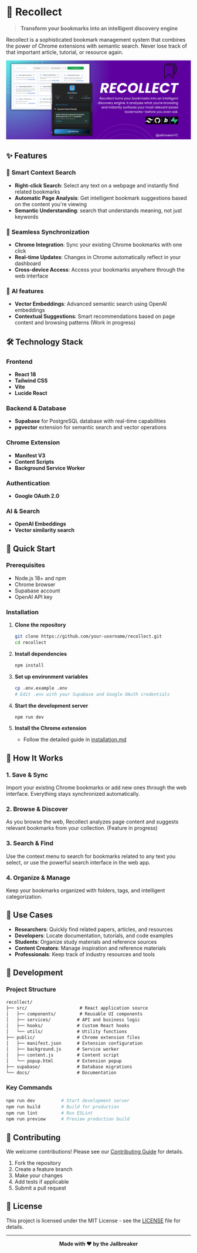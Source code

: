 # 🔖 Recollect

> **Transform your bookmarks into an intelligent discovery engine**

Recollect is a sophisticated bookmark management system that combines the power of Chrome extensions with semantic search. Never lose track of that important article, tutorial, or resource again.

![Recollect Banner](static/recollect_banner.png)

## ✨ Features

### 🎯 **Smart Context Search**
- **Right-click Search**: Select any text on a webpage and instantly find related bookmarks
- **Automatic Page Analysis**: Get intelligent bookmark suggestions based on the content you're viewing
- **Semantic Understanding**: search that understands meaning, not just keywords

### 🔄 **Seamless Synchronization**
- **Chrome Integration**: Sync your existing Chrome bookmarks with one click
- **Real-time Updates**: Changes in Chrome automatically reflect in your dashboard
- **Cross-device Access**: Access your bookmarks anywhere through the web interface

### 🧠 **AI features**
- **Vector Embeddings**: Advanced semantic search using OpenAI embeddings
- **Contextual Suggestions**: Smart recommendations based on page content and browsing patterns (Work in progress)

## 🛠️ Technology Stack

### **Frontend**
- **React 18**
- **Tailwind CSS**
- **Vite**
- **Lucide React**

### **Backend & Database**
- **Supabase** for PostgreSQL database with real-time capabilities
- **pgvector** extension for semantic search and vector operations

### **Chrome Extension**
- **Manifest V3**
- **Content Scripts**
- **Background Service Worker**

### **Authentication**
- **Google OAuth 2.0**

### **AI & Search**
- **OpenAI Embeddings**
- **Vector similarity search**

## 🚀 Quick Start

### Prerequisites
- Node.js 18+ and npm
- Chrome browser
- Supabase account
- OpenAI API key

### Installation

1. **Clone the repository**
   ```bash
   git clone https://github.com/your-username/recollect.git
   cd recollect
   ```

2. **Install dependencies**
   ```bash
   npm install
   ```

3. **Set up environment variables**
   ```bash
   cp .env.example .env
   # Edit .env with your Supabase and Google OAuth credentials
   ```

4. **Start the development server**
   ```bash
   npm run dev
   ```

5. **Install the Chrome extension**
   - Follow the detailed guide in [installation.md](installation.md)

## 📖 How It Works

### 1. **Save & Sync**
Import your existing Chrome bookmarks or add new ones through the web interface. Everything stays synchronized automatically.

### 2. **Browse & Discover**
As you browse the web, Recollect analyzes page content and suggests relevant bookmarks from your collection. (Feature in progress)

### 3. **Search & Find**
Use the context menu to search for bookmarks related to any text you select, or use the powerful search interface in the web app.

### 4. **Organize & Manage**
Keep your bookmarks organized with folders, tags, and intelligent categorization.

## 🎯 Use Cases

- **Researchers**: Quickly find related papers, articles, and resources
- **Developers**: Locate documentation, tutorials, and code examples
- **Students**: Organize study materials and reference sources
- **Content Creators**: Manage inspiration and reference materials
- **Professionals**: Keep track of industry resources and tools

## 🔧 Development

### Project Structure
```
recollect/
├── src/                    # React application source
│   ├── components/         # Reusable UI components
│   ├── services/          # API and business logic
│   ├── hooks/             # Custom React hooks
│   └── utils/             # Utility functions
├── public/                # Chrome extension files
│   ├── manifest.json      # Extension configuration
│   ├── background.js      # Service worker
│   ├── content.js         # Content script
│   └── popup.html         # Extension popup
├── supabase/              # Database migrations
└── docs/                  # Documentation
```

### Key Commands
```bash
npm run dev          # Start development server
npm run build        # Build for production
npm run lint         # Run ESLint
npm run preview      # Preview production build
```

## 🤝 Contributing

We welcome contributions! Please see our [Contributing Guide](CONTRIBUTING.md) for details.

1. Fork the repository
2. Create a feature branch
3. Make your changes
4. Add tests if applicable
5. Submit a pull request

## 📄 License

This project is licensed under the MIT License - see the [LICENSE](LICENSE) file for details.


---

<div align="center">

**Made with ❤️ by the Jailbreaker**

</div>
